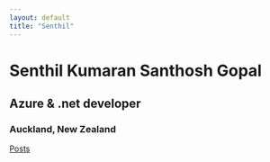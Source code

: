 ```yaml
---
layout: default
title: "Senthil"
---
```



<div class="h-screen w-full flex flex-col justify-center items-center flex-col text-center">
        <h1 class="text-4xl tracking-tight dark:text-white text-gray-900 sm:text-5xl md:text-6xl p-6">Senthil Kumaran Santhosh Gopal</h1>
        <h2 class="text-3xl tracking-tight dark:text-white text-gray-900 sm:text-4xl md:text-5xl p-6">Azure & .net developer</h2>
        <h3 class="text-2xl text-slate-900 dark:text-white tracking-tight text-gray-900 sm:text-3xl md:text-4xl p-6">Auckland, New Zealand</h3>
        <a href="/blogs.html" class="underline decoration-sky-500 underline-offset-8">
  Posts
</a>
</div>

